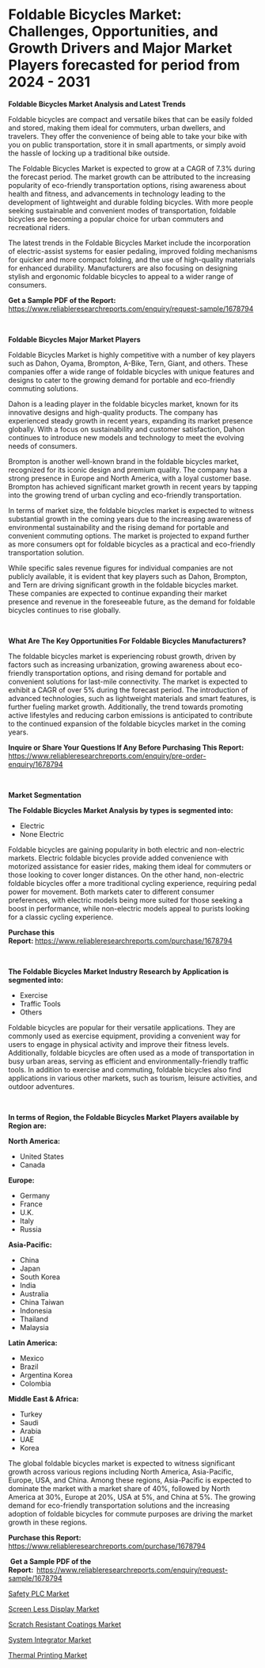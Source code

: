 <p><h1>Foldable Bicycles Market: Challenges, Opportunities, and Growth Drivers and Major Market Players forecasted for period from 2024 - 2031</h1></p><p><strong>Foldable Bicycles Market Analysis and Latest Trends</strong></p>
<p><p>Foldable bicycles are compact and versatile bikes that can be easily folded and stored, making them ideal for commuters, urban dwellers, and travelers. They offer the convenience of being able to take your bike with you on public transportation, store it in small apartments, or simply avoid the hassle of locking up a traditional bike outside.</p><p>The Foldable Bicycles Market is expected to grow at a CAGR of 7.3% during the forecast period. The market growth can be attributed to the increasing popularity of eco-friendly transportation options, rising awareness about health and fitness, and advancements in technology leading to the development of lightweight and durable folding bicycles. With more people seeking sustainable and convenient modes of transportation, foldable bicycles are becoming a popular choice for urban commuters and recreational riders.</p><p>The latest trends in the Foldable Bicycles Market include the incorporation of electric-assist systems for easier pedaling, improved folding mechanisms for quicker and more compact folding, and the use of high-quality materials for enhanced durability. Manufacturers are also focusing on designing stylish and ergonomic foldable bicycles to appeal to a wider range of consumers.</p></p>
<p><strong>Get a Sample PDF of the Report:&nbsp;</strong> <a href="https://www.reliableresearchreports.com/enquiry/request-sample/1678794">https://www.reliableresearchreports.com/enquiry/request-sample/1678794</a></p>
<p>&nbsp;</p>
<p><strong>Foldable Bicycles Major Market Players</strong></p>
<p><p>Foldable Bicycles Market is highly competitive with a number of key players such as Dahon, Oyama, Brompton, A-Bike, Tern, Giant, and others. These companies offer a wide range of foldable bicycles with unique features and designs to cater to the growing demand for portable and eco-friendly commuting solutions.</p><p>Dahon is a leading player in the foldable bicycles market, known for its innovative designs and high-quality products. The company has experienced steady growth in recent years, expanding its market presence globally. With a focus on sustainability and customer satisfaction, Dahon continues to introduce new models and technology to meet the evolving needs of consumers.</p><p>Brompton is another well-known brand in the foldable bicycles market, recognized for its iconic design and premium quality. The company has a strong presence in Europe and North America, with a loyal customer base. Brompton has achieved significant market growth in recent years by tapping into the growing trend of urban cycling and eco-friendly transportation.</p><p>In terms of market size, the foldable bicycles market is expected to witness substantial growth in the coming years due to the increasing awareness of environmental sustainability and the rising demand for portable and convenient commuting options. The market is projected to expand further as more consumers opt for foldable bicycles as a practical and eco-friendly transportation solution.</p><p>While specific sales revenue figures for individual companies are not publicly available, it is evident that key players such as Dahon, Brompton, and Tern are driving significant growth in the foldable bicycles market. These companies are expected to continue expanding their market presence and revenue in the foreseeable future, as the demand for foldable bicycles continues to rise globally.</p></p>
<p>&nbsp;</p>
<p><strong>What Are The Key Opportunities For Foldable Bicycles Manufacturers?</strong></p>
<p><p>The foldable bicycles market is experiencing robust growth, driven by factors such as increasing urbanization, growing awareness about eco-friendly transportation options, and rising demand for portable and convenient solutions for last-mile connectivity. The market is expected to exhibit a CAGR of over 5% during the forecast period. The introduction of advanced technologies, such as lightweight materials and smart features, is further fueling market growth. Additionally, the trend towards promoting active lifestyles and reducing carbon emissions is anticipated to contribute to the continued expansion of the foldable bicycles market in the coming years.</p></p>
<p><strong>Inquire or Share Your Questions If Any Before Purchasing This Report:</strong> <a href="https://www.reliableresearchreports.com/enquiry/pre-order-enquiry/1678794">https://www.reliableresearchreports.com/enquiry/pre-order-enquiry/1678794</a></p>
<p>&nbsp;</p>
<p><strong>Market Segmentation</strong></p>
<p><strong>The Foldable Bicycles Market Analysis by types is segmented into:</strong></p>
<p><ul><li>Electric</li><li>None Electric</li></ul></p>
<p><p>Foldable bicycles are gaining popularity in both electric and non-electric markets. Electric foldable bicycles provide added convenience with motorized assistance for easier rides, making them ideal for commuters or those looking to cover longer distances. On the other hand, non-electric foldable bicycles offer a more traditional cycling experience, requiring pedal power for movement. Both markets cater to different consumer preferences, with electric models being more suited for those seeking a boost in performance, while non-electric models appeal to purists looking for a classic cycling experience.</p></p>
<p><strong>Purchase this Report:&nbsp;</strong><a href="https://www.reliableresearchreports.com/purchase/1678794">https://www.reliableresearchreports.com/purchase/1678794</a></p>
<p>&nbsp;</p>
<p><strong>The Foldable Bicycles Market Industry Research by Application is segmented into:</strong></p>
<p><ul><li>Exercise</li><li>Traffic Tools</li><li>Others</li></ul></p>
<p><p>Foldable bicycles are popular for their versatile applications. They are commonly used as exercise equipment, providing a convenient way for users to engage in physical activity and improve their fitness levels. Additionally, foldable bicycles are often used as a mode of transportation in busy urban areas, serving as efficient and environmentally-friendly traffic tools. In addition to exercise and commuting, foldable bicycles also find applications in various other markets, such as tourism, leisure activities, and outdoor adventures.</p></p>
<p>&nbsp;</p>
<p><strong>In terms of Region, the Foldable Bicycles Market Players available by Region are:</strong></p>
<p>
    <p> <strong> North America: </strong>
        <ul>
            <li>United States</li>
            <li>Canada</li>
        </ul>
        </p> 
    <p> <strong> Europe: </strong>
        <ul>
            <li>Germany</li>
            <li>France</li>
            <li>U.K.</li>
            <li>Italy</li>
            <li>Russia</li>
        </ul>
        </p> 
    <p> <strong> Asia-Pacific: </strong>
        <ul>
            <li>China</li>
            <li>Japan</li>
            <li>South Korea</li>
            <li>India</li>
            <li>Australia</li>
            <li>China Taiwan</li>
            <li>Indonesia</li>
            <li>Thailand</li>
            <li>Malaysia</li>
        </ul>
        </p> 
    <p> <strong> Latin America: </strong>
        <ul>
            <li>Mexico</li>
            <li>Brazil</li>
            <li>Argentina Korea</li>
            <li>Colombia</li>
        </ul>
        </p> 
    <p> <strong> Middle East & Africa: </strong>
        <ul>
            <li>Turkey</li>
            <li>Saudi</li>
            <li>Arabia</li>
            <li>UAE</li>
            <li>Korea</li>
        </ul>
    </p>
    </p>
<p><p>The global foldable bicycles market is expected to witness significant growth across various regions including North America, Asia-Pacific, Europe, USA, and China. Among these regions, Asia-Pacific is expected to dominate the market with a market share of 40%, followed by North America at 30%, Europe at 20%, USA at 5%, and China at 5%. The growing demand for eco-friendly transportation solutions and the increasing adoption of foldable bicycles for commute purposes are driving the market growth in these regions.</p></p>
<p><strong>Purchase this Report: </strong><a href="https://www.reliableresearchreports.com/purchase/1678794">https://www.reliableresearchreports.com/purchase/1678794</a></p>
<p>&nbsp;<strong>Get a Sample PDF of the Report:&nbsp;&nbsp;</strong><a href="https://www.reliableresearchreports.com/enquiry/request-sample/1678794">https://www.reliableresearchreports.com/enquiry/request-sample/1678794</a></p>
<p><strong></strong></p>
<p><p><a href="https://medium.com/@sarademiri71/safety-plc-nbsp-market-focuses-on-market-share-size-and-projected-forecast-till-2031-bcd0120be112">Safety PLC Market</a></p><p><a href="https://medium.com/@juansmith1961/screen-less-display-nbsp-market-focuses-on-market-share-size-and-projected-forecast-till-2031-81690136c0b6">Screen Less Display Market</a></p><p><a href="https://medium.com/@juansmith1961/scratch-resistant-coatings-market-insights-into-market-cagr-market-trends-and-growth-strategies-9964c0a34fb9">Scratch Resistant Coatings Market</a></p><p><a href="https://medium.com/@ashleyhills1920/analyzing-system-integrator-market-global-industry-perspective-and-forecast-2024-to-2031-282d25bab866">System Integrator Market</a></p><p><a href="https://medium.com/@ashleyhills1920/thermal-printing-market-exploring-market-share-market-trends-and-future-growth-b4cff2be2669">Thermal Printing Market</a></p></p>